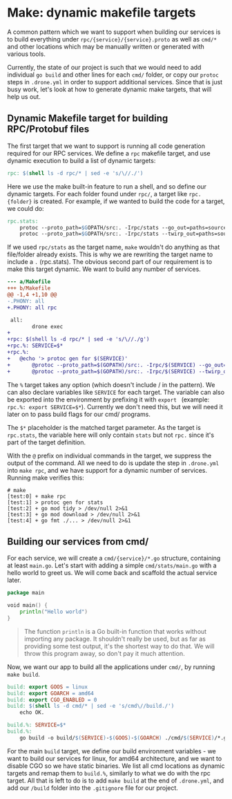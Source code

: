 # Make: dynamic makefile targets

A common pattern which we want to support when building our services is to build
everything under `rpc/{service}/{service}.proto` as well as `cmd/*` and other
locations which may be manually written or generated with various tools.

Currently, the state of our project is such that we would need to add individual
`go build` and other lines for each `cmd/` folder, or copy our `protoc` steps
in `.drone.yml` in order to support additional services. Since that is just busy
work, let's look at how to generate dynamic make targets, that will help us out.

## Dynamic Makefile target for building RPC/Protobuf files

The first target that we want to support is running all code generation required
for our RPC services. We define a `rpc` makefile target, and use dynamic execution
to build a list of dynamic targets:

~~~Makefile
rpc: $(shell ls -d rpc/* | sed -e 's/\//./')
~~~

Here we use the make built-in feature to run a shell, and so define our dynamic targets.
For each folder found under `rpc/`, a target like `rpc.{folder}` is created. For example,
if we wanted to build the code for a target, we could do:

~~~Makefile
rpc.stats:
	protoc --proto_path=$GOPATH/src:. -Irpc/stats --go_out=paths=source_relative:. rpc/stats/stats.proto
	protoc --proto_path=$GOPATH/src:. -Irpc/stats --twirp_out=paths=source_relative:. rpc/stats/stats.proto
~~~

If we used `rpc/stats` as the target name, `make` wouldn't do anything as that file/folder
already exists. This is why we are rewriting the target name to include a `.` (rpc.stats).
The obvious second part of our requirement is to make this target dynamic. We want to build
any number of services.

~~~diff
--- a/Makefile
+++ b/Makefile
@@ -1,4 +1,10 @@
-.PHONY: all
+.PHONY: all rpc

 all:
        drone exec
+
+rpc: $(shell ls -d rpc/* | sed -e 's/\//./g')
+rpc.%: SERVICE=$*
+rpc.%:
+	@echo '> protoc gen for $(SERVICE)'
+       @protoc --proto_path=$(GOPATH)/src:. -Irpc/$(SERVICE) --go_out=paths=source_relative:. rpc/$(SERVICE)/$(SERVICE).proto
+       @protoc --proto_path=$(GOPATH)/src:. -Irpc/$(SERVICE) --twirp_out=paths=source_relative:. rpc/$(SERVICE)/$(SERVICE).proto
~~~

The `%` target takes any option (which doesn't include / in the pattern). We can also declare
variables like `SERVICE` for each target. The variable can also be exported into the environment
by prefixing it with `export ` (example: `rpc.%: export SERVICE=$*`). Currently we don't need this,
but we will need it later on to pass build flags for our cmd/ programs.

The `$*` placeholder is the matched target parameter. As the target is `rpc.stats`, the variable here
will only contain `stats` but not `rpc.` since it's part of the target definition.

With the `@` prefix on individual commands in the target, we suppress the output of the command.
All we need to do is update the step in `.drone.yml` into `make rpc`, and we have support for
a dynamic number of services. Running make verifies this:

~~~
# make
[test:0] + make rpc
[test:1] > protoc gen for stats
[test:2] + go mod tidy > /dev/null 2>&1
[test:3] + go mod download > /dev/null 2>&1
[test:4] + go fmt ./... > /dev/null 2>&1
~~~

## Building our services from cmd/

For each service, we will create a `cmd/{service}/*.go` structure, containing at least `main.go`.
Let's start with adding a simple `cmd/stats/main.go` with a hello world to greet us. We will come
back and scaffold the actual service later.

~~~go
package main

void main() {
	println("Hello world")
}
~~~

> The function `println` is a Go built-in function that works without importing any package.
> It shouldn't really be used, but as far as providing some test output, it's the shortest
> way to do that. We will throw this program away, so don't pay it much attention.

Now, we want our app to build all the applications under `cmd/`, by running `make build`.

~~~Makefile
build: export GOOS = linux
build: export GOARCH = amd64
build: export CGO_ENABLED = 0
build: $(shell ls -d cmd/* | sed -e 's/cmd\//build./')
	echo OK.

build.%: SERVICE=$*
build.%:
	go build -o build/$(SERVICE)-$(GOOS)-$(GOARCH) ./cmd/$(SERVICE)/*.go
~~~

For the main `build` target, we define our build environment variables - we want to build our
services for linux, for amd64 architecture, and we want to disable CGO so we have static binaries.
We list all cmd locations as dynamic targets and remap them to `build.%`, similarly to what we
do with the rpc target. All that is left to do is to add `make build` at the end of `.drone.yml`,
and add our `/build` folder into the `.gitignore` file for our project.
